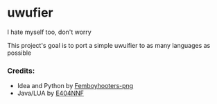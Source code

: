 # uwufier
I hate myself too, don't worry

This project's goal is to port a simple uwuifier to as many languages as possible

### Credits:
  - Idea and Python by [Femboyhooters-png](https://github.com/Femboyhooters-png)
  - Java/LUA by [E404NNF](https://github.com/E404NNF)
